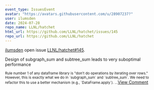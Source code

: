 ```yaml
---
event_type: IssuesEvent
avatar: "https://avatars.githubusercontent.com/u/28907237?"
user: ilumsden
date: 2024-07-28
repo_name: LLNL/hatchet
html_url: https://github.com/LLNL/hatchet/issues/145
repo_url: https://github.com/LLNL/hatchet
---
```


<a href='https://github.com/ilumsden' target='_blank'>ilumsden</a> open issue <a href='https://github.com/LLNL/hatchet/issues/145' target='_blank'>LLNL/hatchet#145</a>.

<p>Design of subgraph_sum and subtree_sum leads to very suboptimal performance</p><small>Rule number 1 of any dataframe library is "don't do operations by iterating over rows." However, this is exactly what we do in `subgraph_sum` and `subtree_sum`. We need to refactor this to use a better mechanism (e.g., `DataFrame.apply`)....</small><a href='https://github.com/LLNL/hatchet/issues/145' target='_blank'>View Comment</a>